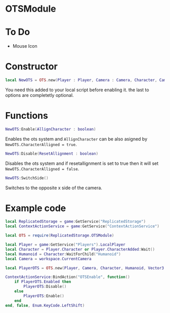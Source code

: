 # OTSModule

# To Do

* Mouse Icon

# Constructor 
```lua
local NewOTS = OTS.new(Player : Player, Camera : Camera, Character, CameraOffset : Vector3, MouseIcon)
```
You need this added to your local script before enabling it. the last to options are completetly optional.

# Functions
```lua
NewOTS:Enable(AllignCharacter : boolean)
```
Enables the ots system and `AllignCharacter` can be also asigned by `NewOTS.CharacterAlligned = true`.

```lua
NewOTS:Disable(ResetAllignment : boolean)
```
Disables the ots system and if resetallignment is set to true then it will set `NewOTS.CharacterAlligned = false`.

```lua
NewOTS:SwitchSide()
```
Switches to the opposite x side of the camera.

# Example code

```lua
local ReplicatedStorage = game:GetService("ReplicatedStorage")
local ContextActionService = game:GetService("ContextActionService")

local OTS = require(ReplicatedStorage.OTSModule)

local Player = game:GetService("Players").LocalPlayer
local Character = Player.Character or Player.CharacterAdded:Wait()
local Humanoid = Character:WaitForChild("Humanoid")
local Camera = workspace.CurrentCamera

local PlayerOTS = OTS.new(Player, Camera, Character, Humanoid, Vector3.new(2, 2, 8))

ContextActionService:BindAction("OTSEnable", function()
    if PlayerOTS.Enabled then
        PlayerOTS:Disable()
    else
        PlayerOTS:Enable()
    end
end, false, Enum.KeyCode.LeftShift)
```
